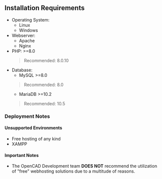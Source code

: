 
## Installation Requirements
* Operating System: 
	* Linux
	* Windows
* Webserver:
	* Apache
	* Nginx
* PHP: >=8.0
	>Recommended: 8.0.10
* Database:
	* MySQL >=8.0
	>Recommended: 8.0
	* MariaDB >=10.2
	>Recommended: 10.5

### Deployment Notes

#### Unsupported Environments
* Free hosting of any kind
* XAMPP

#### Important Notes
* The OpenCAD Development team **DOES NOT** recommend the utilization of "free" webhosting solutions due to a multitude of reasons.
